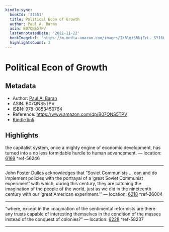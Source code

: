 ```yaml
---
kindle-sync:
  bookId: '31551'
  title: Political Econ of Growth
  author: Paul A. Baran
  asin: B07QNS5TPV
  lastAnnotatedDate: '2021-11-22'
  bookImageUrl: 'https://m.media-amazon.com/images/I/81qtSRUjErL._SY160.jpg'
  highlightsCount: 3
---
```

# Political Econ of Growth
## Metadata
* Author: [Paul A. Baran](https://www.amazon.comundefined)
* ASIN: B07QNS5TPV
* ISBN: 978-0853450764
* Reference: https://www.amazon.com/dp/B07QNS5TPV
* [Kindle link](kindle://book?action=open&asin=B07QNS5TPV)

## Highlights
the capitalist system, once a mighty engine of economic development, has turned into a no less formidable hurdle to human advancement. — location: [6169](kindle://book?action=open&asin=B07QNS5TPV&location=6169) ^ref-56246

---
John Foster Dulles acknowledges that “Soviet Communists … can and do implement policies with the portrayal of a ‘great Soviet Communist experiment’ with which, during this century, they are catching the imagination of the people of the world, just as we did in the nineteenth century with our ‘great American experiment.’” — location: [6218](kindle://book?action=open&asin=B07QNS5TPV&location=6218) ^ref-26004

---
“where, except in the imagination of the sentimental reformists are there any trusts capable of interesting themselves in the condition of the masses instead of the conquest of colonies?” — location: [6228](kindle://book?action=open&asin=B07QNS5TPV&location=6228) ^ref-58237

---
